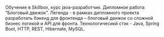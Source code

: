 Обучение в Skillbox, курс java-разработчик. Дипломное работа “Блоговый движок”.
Легенда - в рамках дипломного проекта разработать бэкенд для фронтенда – блоговый движок со сложной бизнес логикой и API для фронта.
Технологичесикй стэк - Java, Spring Boot, HTTP, REST, Hibernate, MySQL.
